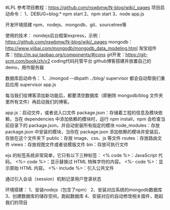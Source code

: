 #LPL
参考项目教程：https://github.com/nswbmw/N-blog/wiki/_pages
项目启动命令：
1、DEBUG=blog:* npm start
2、npm start
3、node app.js

开发环境搭建
npm、nodejs、mongodb、git、sourcetree等

使用的技术：
nondejs后台框架express，示例：https://github.com/nswbmw/N-blog/wiki/_pages
mongodb：http://www.yiibai.com/mongodb/mongodb_data_modeling.html
淘宝组件库：http://m.sui.taobao.org/components/#icons
git开发：https://git-scm.com/book/zh/v2
coding代码托管平台
github博客搭建并放置自己的demo，用作服务器


数据库启动命令：
1、./mongod --dbpath ../blog/
supervisor 都会自动帮我们重启应用
supervisor app.js

每当我们给博客添加新功能后，都要清空数据库（即删除 mongodb/blog 文件夹里所有文件）再启动我们的博客。

app.js：启动文件，或者说入口文件
package.json：存储着工程的信息及模块依赖，当在 dependencies 中添加依赖的模块时，运行 npm install，npm 会检查当前目录下的 package.json，并自动安装所有指定的模块
node_modules：存放 package.json 中安装的模块，当你在 package.json 添加依赖的模块并安装后，存放在这个文件夹下
public：存放 image、css、js 等文件
routes：存放路由文件
views：存放视图文件或者说模版文件
bin：存放可执行文件


ejs 的标签系统非常简单，它只有以下三种标签：
<% code %>：JavaScript 代码。
<%= code %>：显示替换过 HTML 特殊字符的内容。
<%- code %>：显示原始 HTML 内容。
<%- include %>：引入公共文件

通过引入会话（session）机制记录用户登录状态

环境搭建：
1、安装nodejs（包含了npm）
2、安装对应系统的mongodb数据库
3、创建数据库的储存空间，跑起数据库
4、安装对应的自动修改相关插件，跑起我们的项目






